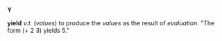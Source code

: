 **Y** 

**yield** *v.t.* (*values*) to produce the *values* as the result of *evaluation*. "The form (+ 2 3) yields 5." 
